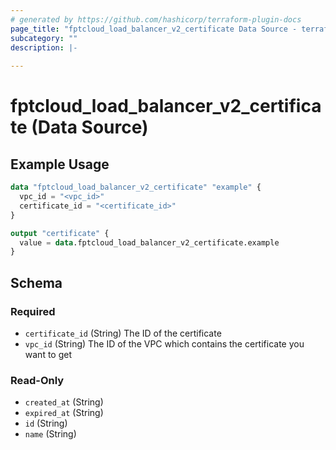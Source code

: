 ```yaml
---
# generated by https://github.com/hashicorp/terraform-plugin-docs
page_title: "fptcloud_load_balancer_v2_certificate Data Source - terraform-provider-fptcloud"
subcategory: ""
description: |-
  
---
```


# fptcloud_load_balancer_v2_certificate (Data Source)



## Example Usage

```terraform
data "fptcloud_load_balancer_v2_certificate" "example" {
  vpc_id = "<vpc_id>"
  certificate_id = "<certificate_id>"
}

output "certificate" {
  value = data.fptcloud_load_balancer_v2_certificate.example
}
```

<!-- schema generated by tfplugindocs -->
## Schema

### Required

- `certificate_id` (String) The ID of the certificate
- `vpc_id` (String) The ID of the VPC which contains the certificate you want to get

### Read-Only

- `created_at` (String)
- `expired_at` (String)
- `id` (String)
- `name` (String)
